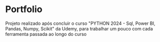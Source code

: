 # Portfolio
Projeto realizado após concluir o curso "PYTHON 2024 - Sql, Power BI, Pandas, Numpy, Scikit" da Udemy, para trabalhar um pouco com cada ferramenta passada ao longo do curso
